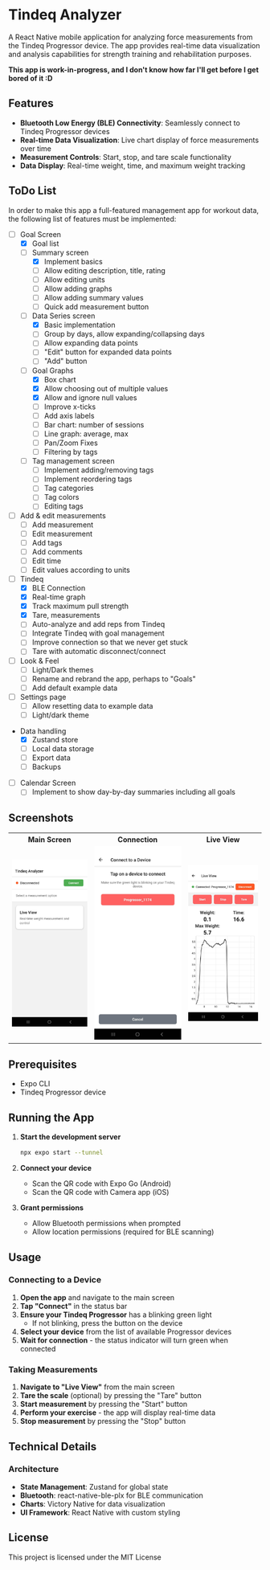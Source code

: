 # Tindeq Analyzer

A React Native mobile application for analyzing force measurements from the Tindeq Progressor device. The app provides real-time data visualization and analysis capabilities for strength training and rehabilitation purposes.

**This app is work-in-progress, and I don't know how far I'll get before I get bored of it :D**

## Features

- **Bluetooth Low Energy (BLE) Connectivity**: Seamlessly connect to Tindeq Progressor devices
- **Real-time Data Visualization**: Live chart display of force measurements over time
- **Measurement Controls**: Start, stop, and tare scale functionality
- **Data Display**: Real-time weight, time, and maximum weight tracking

## ToDo List

In order to make this app a full-featured management app for workout data, the following list of features must be implemented:

* [ ] Goal Screen
  * [x] Goal list
  * [ ] Summary screen
    * [x] Implement basics
    * [ ] Allow editing description, title, rating
    * [ ] Allow editing units
    * [ ] Allow adding graphs
    * [ ] Allow adding summary values
    * [ ] Quick add measurement button
  * [ ] Data Series screen
    * [x] Basic implementation 
    * [ ] Group by days, allow expanding/collapsing days
    * [ ] Allow expanding data points
    * [ ] "Edit" button for expanded data points
    * [ ] "Add" button
  * [ ] Goal Graphs
    * [x] Box chart
    * [x] Allow choosing out of multiple values
    * [x] Allow and ignore null values
    * [ ] Improve x-ticks
    * [ ] Add axis labels
    * [ ] Bar chart: number of sessions
    * [ ] Line graph: average, max
    * [ ] Pan/Zoom Fixes
    * [ ] Filtering by tags
  * [ ] Tag management screen
    * [ ] Implement adding/removing tags
    * [ ] Implement reordering tags
    * [ ] Tag categories
    * [ ] Tag colors
    * [ ] Editing tags
* [ ] Add & edit measurements
  * [ ] Add measurement
  * [ ] Edit measurement
  * [ ] Add tags
  * [ ] Add comments
  * [ ] Edit time
  * [ ] Edit values according to units
* [ ] Tindeq
  * [x] BLE Connection
  * [x] Real-time graph
  * [x] Track maximum pull strength
  * [x] Tare, measurements
  * [ ] Auto-analyze and add reps from Tindeq
  * [ ] Integrate Tindeq with goal management
  * [ ] Improve connection so that we never get stuck
  * [ ] Tare with automatic disconnect/connect
* [ ] Look & Feel
  * [ ] Light/Dark themes
  * [ ] Rename and rebrand the app, perhaps to "Goals"
  * [ ] Add default example data
* [ ] Settings page
  * [ ] Allow resetting data to example data
  * [ ] Light/dark theme
* Data handling
  * [x] Zustand store
  * [ ] Local data storage
  * [ ] Export data
  * [ ] Backups
* [ ] Calendar Screen
  * [ ] Implement to show day-by-day summaries including all goals

## Screenshots

<table>
  <tr>
    <th>Main Screen</th>
    <th>Connection</th>
    <th>Live View</th>
  </tr>
  <tr>
    <td><img src="screenshots/Screenshot_20250712_212750_Tindeq%20Analyzer.jpg" alt="Main Screen""></td>
    <td><img src="screenshots/Screenshot_20250712_212758_Tindeq%20Analyzer.jpg" alt="Device Connection""></td>
    <td><img src="screenshots/Screenshot_20250712_212823_Tindeq%20Analyzer.jpg" alt="Live View""></td>
  </tr>
</table>

## Prerequisites

- Expo CLI
- Tindeq Progressor device

## Running the App

1. **Start the development server**
   ```bash
   npx expo start --tunnel
   ```

2. **Connect your device**
   - Scan the QR code with Expo Go (Android)
   - Scan the QR code with Camera app (iOS)

3. **Grant permissions**
   - Allow Bluetooth permissions when prompted
   - Allow location permissions (required for BLE scanning)

## Usage

### Connecting to a Device

1. **Open the app** and navigate to the main screen
2. **Tap "Connect"** in the status bar
3. **Ensure your Tindeq Progressor** has a blinking green light
   - If not blinking, press the button on the device
4. **Select your device** from the list of available Progressor devices
5. **Wait for connection** - the status indicator will turn green when connected

### Taking Measurements

1. **Navigate to "Live View"** from the main screen
2. **Tare the scale** (optional) by pressing the "Tare" button
3. **Start measurement** by pressing the "Start" button
4. **Perform your exercise** - the app will display real-time data
5. **Stop measurement** by pressing the "Stop" button

## Technical Details

### Architecture

- **State Management**: Zustand for global state
- **Bluetooth**: react-native-ble-plx for BLE communication
- **Charts**: Victory Native for data visualization
- **UI Framework**: React Native with custom styling

## License

This project is licensed under the MIT License
